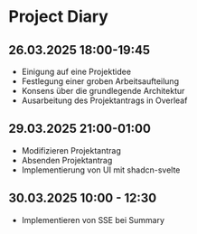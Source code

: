 # Project Diary

## 26.03.2025 18:00-19:45
- Einigung auf eine Projektidee
- Festlegung einer groben Arbeitsaufteilung
- Konsens über die grundlegende Architektur
- Ausarbeitung des Projektantrags in Overleaf

## 29.03.2025 21:00-01:00
- Modifizieren Projektantrag
- Absenden Projektantrag
- Implementierung von UI mit shadcn-svelte

## 30.03.2025 10:00 - 12:30
- Implementieren von SSE bei Summary
